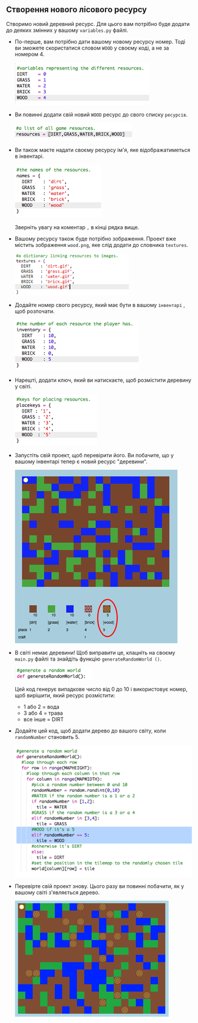 ## Створення нового лісового ресурсу

Створимо новий деревний ресурс. Для цього вам потрібно буде додати до деяких змінних у вашому `variables.py` файлі.

+ По-перше, вам потрібно дати вашому новому ресурсу номер. Тоді ви зможете скористатися словом `WOOD` у своєму коді, а не за номером 4.
    
    ![скріншот](images/craft-wood-const.png)

+ Ви повинні додати свій новий `WOOD` ресурс до свого списку `ресурсів`.
    
    ![скріншот](images/craft-wood-resources.png)

+ Ви також маєте надати своєму ресурсу ім'я, яке відображатиметься в інвентарі.
    
    ![скріншот](images/craft-wood-name.png)
    
    Зверніть увагу на коментар `,` в кінці рядка вище.

+ Вашому ресурсу також буде потрібно зображення. Проект вже містить зображення `wood.png`, яке слід додати до словника `textures`.
    
    ![скріншот](images/craft-wood-texture.png)

+ Додайте номер свого ресурсу, який має бути в вашому `інвентарі` , щоб розпочати.
    
    ![скріншот](images/craft-wood-inventory.png)

+ Нарешті, додати ключ, який ви натискаєте, щоб розмістити деревину у світі.
    
    ![скріншот](images/craft-wood-placekey.png)

+ Запустіть свій проект, щоб перевірити його. Ви побачите, що у вашому інвентарі тепер є новий ресурс "деревини".
    
    ![скріншот](images/craft-wood-test.png)

+ В світі немає деревини! Щоб виправити це, клацніть на своєму `main.py` файлі та знайдіть функцію `generateRandomWorld ()`.
    
    ![скріншот](images/craft-wood-random1.png)
    
    Цей код генерує випадкове число від 0 до 10 і використовує номер, щоб вирішити, який ресурс розмістити:
    
    + 1 або 2 = вода
    + 3 або 4 = трава
    + все інше = DIRT

+ Додайте цей код, щоб додати дерево до вашого світу, коли `randomNumber` становить 5.
    
    ![скріншот](images/craft-wood-random2.png)

+ Перевірте свій проект знову. Цього разу ви повинні побачити, як у вашому світі з'являється дерево.
    
    ![скріншот](images/craft-wood-test2.png)